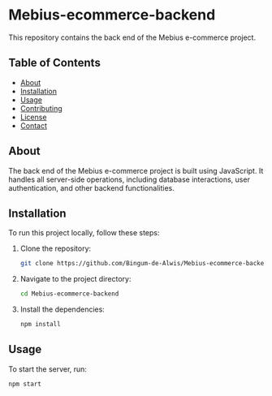 # Mebius-ecommerce-backend

This repository contains the back end of the Mebius e-commerce project.

## Table of Contents
- [About](#about)
- [Installation](#installation)
- [Usage](#usage)
- [Contributing](#contributing)
- [License](#license)
- [Contact](#contact)

## About
The back end of the Mebius e-commerce project is built using JavaScript. It handles all server-side operations, including database interactions, user authentication, and other backend functionalities.

## Installation
To run this project locally, follow these steps:

1. Clone the repository:
    ```bash
    git clone https://github.com/Bingum-de-Alwis/Mebius-ecommerce-backend.git
    ```
2. Navigate to the project directory:
    ```bash
    cd Mebius-ecommerce-backend
    ```
3. Install the dependencies:
    ```bash
    npm install
    ```

## Usage
To start the server, run:
```bash
npm start

